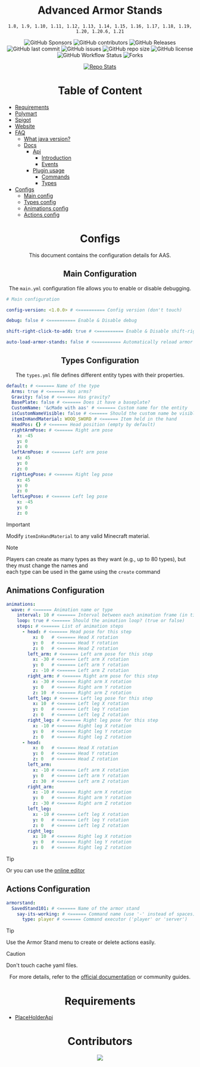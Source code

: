 

<div align="center">

# Advanced Armor Stands

`1.8, 1.9, 1.10, 1.11, 1.12, 1.13, 1.14, 1.15, 1.16, 1.17, 1.18, 1.19, 1.20, 1.20.6, 1.21`

![GitHub Sponsors](https://img.shields.io/github/sponsors/Parsa3323?label=Sponsor&logo=GitHub)
![GitHub contributors](https://img.shields.io/github/contributors/Parsa3323/AdvancedArmorStands?label=Contributors&logo=GitHub)
![GitHub Releases](https://img.shields.io/github/downloads/Parsa3323/AdvancedArmorStands/total?label=Downloads&logo=GitHub)
![GitHub last commit](https://img.shields.io/github/last-commit/Parsa3323/AdvancedArmorStands?label=Last%20Commit&logo=GitHub)
![GitHub issues](https://img.shields.io/github/issues/Parsa3323/AdvancedArmorStands?label=Open%20Issues&logo=GitHub)
![GitHub repo size](https://img.shields.io/github/repo-size/Parsa3323/AdvancedArmorStands?color=yellow&logo=github)
![GitHub license](https://img.shields.io/github/license/Parsa3323/AdvancedArmorStands?color=purple&logo=github)
![GitHub Workflow Status](https://img.shields.io/github/actions/workflow/status/Parsa3323/AdvancedArmorStands/test.yml?logo=github)
![Forks](https://img.shields.io/github/forks/Parsa3323/AdvancedArmorStands?style=)
</div>

[//]: # (![Spigot Downloads]&#40;https://img.shields.io/spiget/downloads/PLUGIN_ID?color=blue&logo=spigot&#41;)
[//]: # (![GitHub Activity Graph]&#40;https://github-readme-activity-graph.vercel.app/graph?username=Parsa3323&theme=github-dark&#41;)


<div align="center">

[//]: # ([![S]&#40;https://img.shields.io/badge/Go_to-Spigot-yellow?style=for-the-badge&#41;]&#40;https://www.spigotmc.org/resources/advancedarmorstands.121022/&#41;)

[//]: # ([![S]&#40;https://img.shields.io/badge/Go_to-Wiki-orange?style=for-the-badge&#41;]&#40;https://docs.advancedarmorstands.ir/&#41;)

[//]: # ([![S]&#40;https://img.shields.io/badge/Go_to-PolyMart-green?style=for-the-badge&#41;]&#40;https://www.polymart.org/product/7829/advancedarmorstands&#41;)


[![Repo Stats](https://github-readme-stats.vercel.app/api/pin/?username=Parsa3323&repo=AdvancedArmorStands&theme=dark)
](https://github.com/Parsa3323/AdvancedArmorStands)



</div>

[//]: # (![FirstImg]&#40;https://biaupload.com/do.php?imgf=org-3b039f0f3c191.png&#41;)

[//]: # ()
[//]: # (![2Img]&#40;https://biaupload.com/do.php?imgf=org-02a4d92ff3c92.png&#41;)
<div align="center">

# Table of Content

</div>

- [Requirements](#requirements)
- [Polymart](https://www.polymart.org/product/7829/advancedarmorstands)
- [Spigot](https://www.spigotmc.org/resources/advancedarmorstands.121022/)
- [Website](https://advancedarmorstands.ir/)
- [FAQ](#f-a-q)
    - [What java version?](http://docs.advancedarmorstands.ir/installation#prerequisites)
    - [Docs](https://docs.advancedarmorstands.ir/)
        - [Api](https://docs.advancedarmorstands.ir/api)
            - [Introduction](https://docs.advancedarmorstands.ir/api#getting-started-with-the-api)
            - [Events](https://docs.advancedarmorstands.ir/api#events)
        - [Plugin usage](https://docs.advancedarmorstands.ir/plugin-usage)
            - [Commands](https://docs.advancedarmorstands.ir/plugin-usage/)
            - [Types](https://docs.advancedarmorstands.ir/plugin-usage)
- [Configs](#Configs)
    - [Main config](#Main-Configuration)
    - [Types config](#Types-Configuration)
    - [Animations config](#Animations-Configuration)
    - [Actions config](#actions-configuration)


<div align="center">

# Configs

This document contains the configuration details for AAS.

## Main Configuration

The `main.yml` configuration file allows you to enable or disable debugging.


</div>

```yaml
# Main configuration

config-version: <1.0.0> # <========== Config version (don't touch)

debug: false # <========== Enable & Disable debug

shift-right-click-to-add: true # <========== Enable & Disable shift-right-click to add ArmorStand

auto-load-armor-stands: false # <========== Automatically reload armor stands on server restart
```

<div align="center">

## Types Configuration

The `types.yml` file defines different entity types with their properties.

</div>

```yaml
default: # <====== Name of the type
  Arms: true # <====== Has arms?
  Gravity: false # <====== Has gravity?
  BasePlate: false # <====== Does it have a baseplate?
  CustomName: '&cMade with aas' # <====== Custom name for the entity
  isCustomNameVisible: false # <====== Should the custom name be visible?
  itemInHandMaterial: WOOD_SWORD # <====== Item held in the hand
  HeadPos: {} # <====== Head position (empty by default)
  rightArmPose: # <====== Right arm pose
    x: -45
    y: 0
    z: 0
  leftArmPose: # <====== Left arm pose
    x: 45
    y: 0
    z: 0
  rightLegPose: # <====== Right leg pose
    x: 45
    y: 0
    z: 0
  leftLegPose: # <====== Left leg pose
    x: -45
    y: 0
    z: 0
```
> [!IMPORTANT]  
> Modify `itemInHandMaterial` to any valid Minecraft material.

> [!NOTE]  
> Players can create as many types as they want (e.g., up to 80 types), but they must change the names and </br> each type can be used in the game using the `create` command

## Animations Configuration

```yaml
animations:
  wave: # <====== Animation name or type
    interval: 10 # <====== Interval between each animation frame (in ticks)
    loop: true # <====== Should the animation loop? (true or false)
    steps: # <====== List of animation steps
      - head: # <====== Head pose for this step
          x: 0   # <====== Head X rotation
          y: 0   # <====== Head Y rotation
          z: 0   # <====== Head Z rotation
        left_arm: # <====== Left arm pose for this step
          x: -30 # <====== Left arm X rotation
          y: 0   # <====== Left arm Y rotation
          z: -10 # <====== Left arm Z rotation
        right_arm: # <====== Right arm pose for this step
          x: -30 # <====== Right arm X rotation
          y: 0   # <====== Right arm Y rotation
          z: 10  # <====== Right arm Z rotation
        left_leg: # <====== Left leg pose for this step
          x: 10  # <====== Left leg X rotation
          y: 0   # <====== Left leg Y rotation
          z: 0   # <====== Left leg Z rotation
        right_leg: # <====== Right leg pose for this step
          x: -10 # <====== Right leg X rotation
          y: 0   # <====== Right leg Y rotation
          z: 0   # <====== Right leg Z rotation
      - head:
          x: 0   # <====== Head X rotation
          y: 0   # <====== Head Y rotation
          z: 0   # <====== Head Z rotation
        left_arm:
          x: -10 # <====== Left arm X rotation
          y: 0   # <====== Left arm Y rotation
          z: 30  # <====== Left arm Z rotation
        right_arm:
          x: -10 # <====== Right arm X rotation
          y: 0   # <====== Right arm Y rotation
          z: -30 # <====== Right arm Z rotation
        left_leg:
          x: -10 # <====== Left leg X rotation
          y: 0   # <====== Left leg Y rotation
          z: 0   # <====== Left leg Z rotation
        right_leg:
          x: 10  # <====== Right leg X rotation
          y: 0   # <====== Right leg Y rotation
          z: 0   # <====== Right leg Z rotation
```
>[!TIP]
> Or you can use the [online editor](https://advancedarmorstands.ir/)

## Actions Configuration

```yaml
armorstand:
  SavedStand101: # <====== Name of the armor stand
    say-its-working: # <====== Command name (use '-' instead of spaces)
      type: player # <====== Command executor ('player' or 'server')
```
> [!TIP]  
> Use the Armor Stand menu to create or delete actions easily.

> [!CAUTION]
> Don't touch cache yaml files.

<div align="center">



For more details, refer to the [official documentation](https://docs.advancedarmorstands.ir/) or community guides.



</div>

<div align="center">

# Requirements
</div>

- [PlaceHolderApi](https://www.spigotmc.org/resources/placeholderapi.6245/)

<div align="center">

# Contributors

<a href="https://github.com/Parsa3323/AdvancedArmorStands/graphs/contributors">
  <img src="https://contrib.rocks/image?repo=Parsa3323/AdvancedArmorStands" />
</a>

</div>







